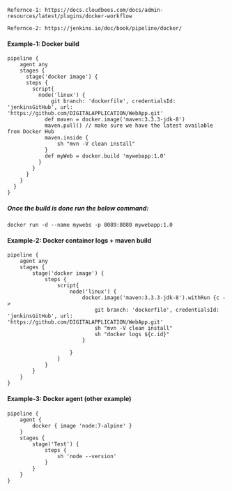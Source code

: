     Refernce-1: https://docs.cloudbees.com/docs/admin-resources/latest/plugins/docker-workflow

    Refernce-2: https://jenkins.io/doc/book/pipeline/docker/

#### Example-1: Docker build

    pipeline {
        agent any
        stages {
          stage('docker image') {
          steps {
            script{
              node('linux') {
                  git branch: 'dockerfile', credentialsId: 'jenkinsGitHub', url: 'https://github.com/DIGITALAPPLICATION/WebApp.git'
                def maven = docker.image('maven:3.3.3-jdk-8')
                maven.pull() // make sure we have the latest available from Docker Hub
                maven.inside {
                    sh "mvn -V clean install"
                }
                def myWeb = docker.build 'mywebapp:1.0'
              }
            }
          }
        }
      }
    }
    
##### Once the build is done run the below command:

    docker run -d --name mywebs -p 8089:8080 mywebapp:1.0
    
#### Example-2: Docker container logs + maven build

    pipeline {
        agent any
        stages {
            stage('docker image') {
                steps {
                    script{
                        node('linux') {
                            docker.image('maven:3.3.3-jdk-8').withRun {c -> 
                                git branch: 'dockerfile', credentialsId: 'jenkinsGitHub', url: 'https://github.com/DIGITALAPPLICATION/WebApp.git'
                                sh "mvn -V clean install"
                                sh "docker logs ${c.id}"
                            }

                        }
                    }
                }
            }
        }
    }

#### Example-3: Docker agent (other example)

    pipeline {
        agent {
            docker { image 'node:7-alpine' }
        }
        stages {
            stage('Test') {
                steps {
                    sh 'node --version'
                }
            }
        }
    }
